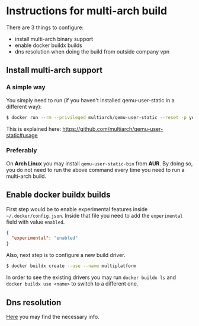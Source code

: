 # Instructions for multi-arch build
There are 3 things to configure:
- install multi-arch binary support
- enable docker buildx builds
- dns resolution when doing the build from outside company vpn

## Install multi-arch support
### A simple way
You simply need to run (if you haven't installed qemu-user-static in a different way):
```bash
$ docker run --rm --privileged multiarch/qemu-user-static --reset -p yes
```

This is explained here: https://github.com/multiarch/qemu-user-static#usage

### Preferably
On **Arch Linux** you may install `qemu-user-static-bin` from **AUR**. 
By doing so, you do not need to run the above command every time you need to run
a multi-arch build.

## Enable docker buildx builds
First step would be to enable experimental features inside `~/.docker/config.json`.
Inside that file you need to add the `experimental` field with value `enabled`.
```json
{
  "experimental": "enabled"
}
```

Also, next step is to configure a new build driver.
```bash
$ docker buildx create --use --name multiplatform
```

In order to see the existing drivers you may run `docker buildx ls` and 
`docker buildx use <name>` to switch to a different one.

## Dns resolution
[Here](dns%20resolution%20for%20docker%20and%20buildx.md) you may find the necessary info.